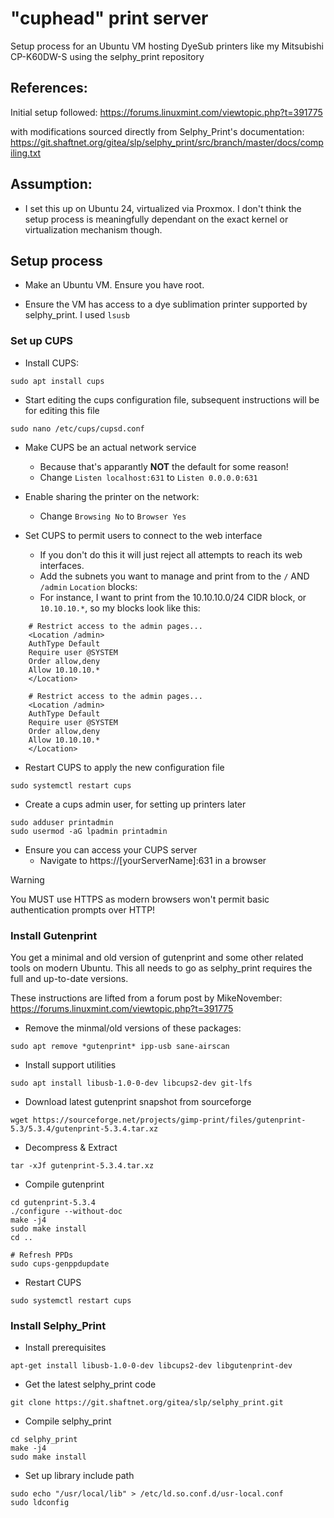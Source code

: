 # "cuphead" print server
Setup process for an Ubuntu VM hosting DyeSub printers like my Mitsubishi CP-K60DW-S using the selphy_print repository

## References: 
Initial setup followed: 
https://forums.linuxmint.com/viewtopic.php?t=391775 

with modifications sourced directly from Selphy_Print's documentation: 
https://git.shaftnet.org/gitea/slp/selphy_print/src/branch/master/docs/compiling.txt 

## Assumption: 
- I set this up on Ubuntu 24, virtualized via Proxmox. I don't think the setup process is meaningfully dependant on the exact kernel or virtualization mechanism though. 

## Setup process
- Make an Ubuntu VM. Ensure you have root. 

- Ensure the VM has access to a dye sublimation printer supported by selphy_print. I used ```lsusb```

### Set up CUPS 
- Install CUPS: 
```
sudo apt install cups
```

- Start editing the cups configuration file, subsequent instructions will be for editing this file
```
sudo nano /etc/cups/cupsd.conf
```

- Make CUPS be an actual network service
    - Because that's apparantly **NOT** the default for some reason!
    - Change ```Listen localhost:631``` to ```Listen 0.0.0.0:631```

- Enable sharing the printer on the network: 
    - Change ```Browsing No``` to ```Browser Yes```

- Set CUPS to permit users to connect to the web interface 
    -  If you don't do this it will just reject all attempts to reach its web interfaces. 
    - Add the subnets you want to manage and print from to the ```/``` AND ```/admin``` ```Location``` blocks:
    - For instance, I want to print from the 10.10.10.0/24 CIDR block, or ```10.10.10.*```, so my blocks look like this: 

```
    # Restrict access to the admin pages...
    <Location /admin>
    AuthType Default
    Require user @SYSTEM
    Order allow,deny
    Allow 10.10.10.*
    </Location>
```

```
    # Restrict access to the admin pages...
    <Location /admin>
    AuthType Default
    Require user @SYSTEM
    Order allow,deny
    Allow 10.10.10.*
    </Location>
```

- Restart CUPS to apply the new configuration file 
```
sudo systemctl restart cups
```

- Create a cups admin user, for setting up printers later
```
sudo adduser printadmin
sudo usermod -aG lpadmin printadmin
```

 - Ensure you can access your CUPS server 
    - Navigate to https://[yourServerName]:631 in a browser 

> [!WARNING]
> You MUST use HTTPS as modern browsers won't permit basic authentication prompts over HTTP! 

### Install Gutenprint
 You get a minimal and old version of gutenprint and some other related tools on modern Ubuntu. This all needs to go as selphy_print requires the full and up-to-date versions. 

These instructions are lifted from a forum post by MikeNovember: https://forums.linuxmint.com/viewtopic.php?t=391775

- Remove the minmal/old versions of these packages: 
```
sudo apt remove *gutenprint* ipp-usb sane-airscan
```

- Install support utilities 
```
sudo apt install libusb-1.0-0-dev libcups2-dev git-lfs
```

- Download latest gutenprint snapshot from sourceforge
```
wget https://sourceforge.net/projects/gimp-print/files/gutenprint-5.3/5.3.4/gutenprint-5.3.4.tar.xz
```

- Decompress & Extract
```
tar -xJf gutenprint-5.3.4.tar.xz
```

- Compile gutenprint
```
cd gutenprint-5.3.4
./configure --without-doc
make -j4
sudo make install
cd ..

# Refresh PPDs
sudo cups-genppdupdate
```

- Restart CUPS
```
sudo systemctl restart cups
```

### Install Selphy_Print
- Install prerequisites 
```
apt-get install libusb-1.0-0-dev libcups2-dev libgutenprint-dev
```

- Get the latest selphy_print code
```
git clone https://git.shaftnet.org/gitea/slp/selphy_print.git
```

- Compile selphy_print
```
cd selphy_print
make -j4 
sudo make install
```

- Set up library include path
```
sudo echo "/usr/local/lib" > /etc/ld.so.conf.d/usr-local.conf
sudo ldconfig
```

